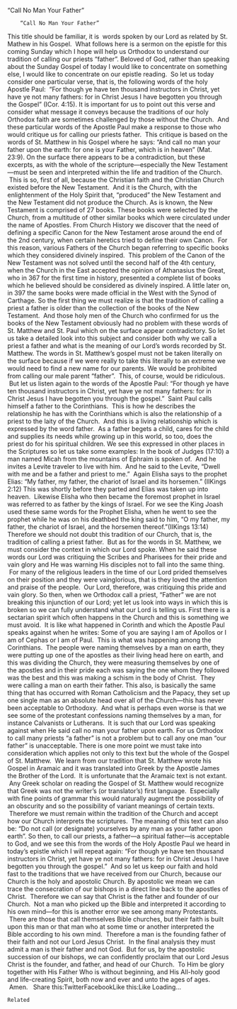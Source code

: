 “Call No Man Your Father”

		“Call No Man Your Father”
This title should be familiar, it is  words spoken by our Lord as related by St. Mathew in his Gospel.  What follows here is a sermon on the epistle for this coming Sunday which I hope will help us Orthodox to understand our tradition of calling our priests “father”.
Beloved of God, rather than speaking about the Sunday Gospel of today I would like to concentrate on something else, I would like to concentrate on our epistle reading.  So let us today consider one particular verse, that is, the following words of the holy Apostle Paul:  “For though ye have ten thousand instructors in Christ, yet have ye not many fathers: for in Christ Jesus I have begotten you through the Gospel” (ICor. 4:15).
It is important for us to point out this verse and consider what message it conveys because the traditions of our holy Orthodox faith are sometimes challenged by those without the Church.  And these particular words of the Apostle Paul make a response to those who would critique us for calling our priests father.  This critique is based on the words of St. Matthew in his Gospel where he says: “And call no man your father upon the earth: for one is your Father, which is in heaven” (Mat. 23:9).
On the surface there appears to be a contradiction, but these excerpts, as with the whole of the scripture—especially the New Testament—must be seen and interpreted within the life and tradition of the Church.  This is so, first of all, because the Christian faith and the Christian Church existed before the New Testament.  And it is the Church, with the enlightenment of the Holy Spirit that, “produced” the New Testament and the New Testament did not produce the Church. As is known, the New Testament is comprised of 27 books. These books were selected by the Church, from a multitude of other similar books which were circulated under the name of Apostles.
From Church History we discover that the need of defining a specific Canon for the New Testament arose around the end of the 2nd century, when certain heretics tried to define their own Canon.  For this reason, various Fathers of the Church began referring to specific books which they considered divinely inspired.  This problem of the Canon of the New Testament was not solved until the second half of the 4th century, when the Church in the East accepted the opinion of Athanasius the Great, who in 367 for the first time in history, presented a complete list of books which he believed should be considered as divinely inspired. A little later on, in 397 the same books were made official in the West with the Synod of Carthage.
So the first thing we must realize is that the tradition of calling a priest a father is older than the collection of the books of the New Testament.  And those holy men of the Church who confirmed for us the books of the New Testament obviously had no problem with these words of St. Matthew and St. Paul which on the surface appear contradictory. So let us take a detailed look into this subject and consider both why we call a priest a father and what is the meaning of our Lord’s words recorded by St. Matthew.
The words in St. Matthew’s gospel must not be taken literally on the surface because if we were really to take this literally to an extreme we would need to find a new name for our parents. We would be prohibited from calling our male parent “father”.  This, of course, would be ridiculous.  But let us listen again to the words of the Apostle Paul: “For though ye have ten thousand instructors in Christ, yet have ye not many fathers: for in Christ Jesus I have begotten you through the gospel.”  Saint Paul calls himself a father to the Corinthians.  This is how he describes the relationship he has with the Corinthians which is also the relationship of a priest to the laity of the Church.  And this is a living relationship which is expressed by the word father.  As a father begets a child, cares for the child and supplies its needs while growing up in this world, so too, does the priest do for his spiritual children.
We see this expressed in other places in the Scriptures so let us take some examples: In the book of Judges (17:10) a man named Micah from the mountains of Ephraim is spoken of.  And he invites a Levite traveler to live with him.  And he said to the Levite, “Dwell with me and be a father and priest to me.”  Again Elisha says to the prophet Elias: “My father, my father, the chariot of Israel and its horsemen.” (IIKings 2:12) This was shortly before they parted and Elias was taken up into heaven.  Likewise Elisha who then became the foremost prophet in Israel was referred to as father by the kings of Israel. For we see the King Joash used these same words for the Prophet Elisha, when he went to see the prophet while he was on his deathbed the king said to him, “O my father, my father, the chariot of Israel, and the horsemen thereof.”(IIKings 13:14)
Therefore we should not doubt this tradition of our Church, that is, the tradition of calling a priest father.  But as for the words in St. Matthew, we must consider the context in which our Lord spoke. When he said these words our Lord was critiquing the Scribes and Pharisees for their pride and vain glory and He was warning His disciples not to fall into the same thing.  For many of the religious leaders in the time of our Lord prided themselves on their position and they were vainglorious, that is they loved the attention and praise of the people.  Our Lord, therefore, was critiquing this pride and vain glory. So then, when we Orthodox call a priest, “Father” we are not breaking this injunction of our Lord; yet let us look into ways in which this is broken so we can fully understand what our Lord is telling us.
First there is a sectarian spirit which often happens in the Church and this is something we must avoid.  It is like what happened in Corinth and which the Apostle Paul speaks against when he writes: Some of you are saying I am of Apollos or I am of Cephas or I am of Paul.  This is what was happening among the Corinthians.  The people were naming themselves by a man on earth, they were putting up one of the apostles as their living head here on earth, and this was dividing the Church, they were measuring themselves by one of the apostles and in their pride each was saying the one whom they followed was the best and this was making a schism in the body of Christ.  They were calling a man on earth their father. This also, is basically the same thing that has occurred with Roman Catholicism and the Papacy, they set up one single man as an absolute head over all of the Church—this has never been acceptable to Orthodoxy.  And what is perhaps even worse is that we see some of the protestant confessions naming themselves by a man, for instance Calvanists or Lutherans.  It is such that our Lord was speaking against when He said call no man your father upon earth. For us Orthodox to call many priests “a father” is not a problem but to call any one man “our father” is unacceptable.
There is one more point we must take into consideration which applies not only to this text but the whole of the Gospel of St. Matthew.  We learn from our tradition that St. Matthew wrote his Gospel in Aramaic and it was translated into Greek by the Apostle James the Brother of the Lord.  It is unfortunate that the Aramaic text is not extant.  Any Greek scholar on reading the Gospel of St. Matthew would recognize that Greek was not the writer’s (or translator’s) first language.  Especially with fine points of grammar this would naturally augment the possibility of an obscurity and so the possibility of variant meanings of certain texts.  Therefore we must remain within the tradition of the Church and accept how our Church interprets the scriptures.  The meaning of this text can also be: “Do not call (or designate) yourselves by any man as your father upon earth”.
So then, to call our priests, a father—a spiritual father—is acceptable to God, and we see this from the words of the Holy Apostle Paul we heard in today’s epistle which I will repeat again: “For though ye have ten thousand instructors in Christ, yet have ye not many fathers: for in Christ Jesus I have begotten you through the gospel.”  And so let us keep our faith and hold fast to the traditions that we have received from our Church, because our Church is the holy and apostolic Church. By apostolic we mean we can trace the consecration of our bishops in a direct line back to the apostles of Christ.  Therefore we can say that Christ is the father and founder of our Church.  Not a man who picked up the Bible and interpreted it according to his own mind—for this is another error we see among many Protestants.  There are those that call themselves Bible churches, but their faith is built upon this man or that man who at some time or another interpreted the Bible according to his own mind.  Therefore a man is the founding father of their faith and not our Lord Jesus Christ.  In the final analysis they must admit a man is their father and not God.  But for us, by the apostolic succession of our bishops, we can confidently proclaim that our Lord Jesus Christ is the founder, and father, and head of our Church.  To Him be glory together with His Father Who is without beginning, and His All-holy good and life-creating Spirit, both now and ever and unto the ages of ages.  Amen.
 
Share this:TwitterFacebookLike this:Like Loading...

	Related
			